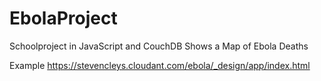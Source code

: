 # EbolaProject
Schoolproject in JavaScript and CouchDB
Shows a Map of Ebola Deaths

Example
https://stevencleys.cloudant.com/ebola/_design/app/index.html
